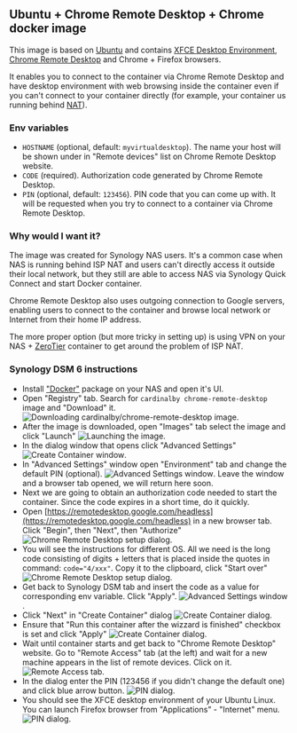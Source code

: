 ## Ubuntu + Chrome Remote Desktop + Chrome docker image

This image is based on [Ubuntu](https://ubuntu.com/) and contains [XFCE Desktop Environment](https://www.xfce.org/), [Chrome Remote Desktop](https://remotedesktop.google.com/) and Chrome + Firefox browsers.

It enables you to connect to the container via Chrome Remote Desktop and have desktop environment with web browsing inside the container even if you can't connect to your container directly (for example, your container us running behind [NAT](https://en.wikipedia.org/wiki/Network_address_translation)).

### Env variables
* `HOSTNAME` (optional, default: `myvirtualdesktop`). The name your host will be shown under in "Remote devices" list on Chrome Remote Desktop website.
* `CODE` (required). Authorization code generated by Chrome Remote Desktop.
* `PIN` (optional, default: `123456`). PIN code that you can come up with. It will be requested when you try to connect to a container via Chrome Remote Desktop.

### Why would I want it?

The image was created for Synology NAS users. It's a common case when NAS is running behind ISP NAT and users can't directly access it outside their local network, but they still are able to access NAS via Synology Quick Connect and start Docker container. 

Chrome Remote Desktop also uses outgoing connection to Google servers, enabling users to connect to the container and browse local network or Internet from their home IP address.

The more proper option (but more tricky in setting up) is using VPN on your NAS + [ZeroTier](https://docs.zerotier.com/devices/synology/) container to get around the problem of ISP NAT.

### Synology DSM 6 instructions

* Install ["Docker"](https://www.synology.com/en-global/dsm/packages/Docker) package on your NAS and open it's UI. 
* Open "Registry" tab. Search for `cardinalby chrome-remote-desktop` image and "Download" it. ![Downloading cardinalby/chrome-remote-desktop image](./doc/2.jpg).
* After the image is downloaded, open "Images" tab select the image and click "Launch" ![Launching the image](./doc/3.jpg).
* In the dialog window that opens click "Advanced Settings" ![Create Container window](./doc/4.jpg).
* In "Advanced Settings" window open "Environment" tab and change the default PIN (optional). ![Advanced Settings window](./doc/5.jpg). Leave the window and a browser tab opened, we will return here soon.
* Next we are going to obtain an authorization code needed to start the container. Since the code expires in a short time, do it quickly.
* Open [https://remotedesktop.google.com/headless](https://remotedesktop.google.com/headless) in a new browser tab. Click "Begin", then "Next", then "Authorize"
![Chrome Remote Desktop setup dialog](./doc/6.jpg).
* You will see the instructions for different OS. All we need is the long code consisting of digits + letters that is placed inside the quotes in command: `code="4/xxx"`. Copy it to the clipboard, click "Start over" ![Chrome Remote Desktop setup dialog](./doc/7.jpg).
* Get back to Synology DSM tab and insert the code as a value for corresponding env variable. Click "Apply". ![Advanced Settings window](./doc/8.jpg).
* Click "Next" in "Create Container" dialog ![Create Container dialog](./doc/9.jpg).
* Ensure that "Run this container after the wizzard is finished" checkbox is set and click "Apply" ![Create Container dialog](./doc/10.jpg).
* Wait until container starts and get back to "Chrome Remote Desktop" website. Go to "Remote Access" tab (at the left) and wait for a new machine appears in the list of remote devices. Click on it. ![Remote Access tab](./doc/11.jpg).
* In the dialog enter the PIN (123456 if you didn't change the default one) and click blue arrow button. ![PIN dialog](./doc/12.jpg).
* You should see the XFCE desktop environment of your Ubuntu Linux. You can launch Firefox browser from "Applications" - "Internet" menu. ![PIN dialog](./doc/13.jpg).